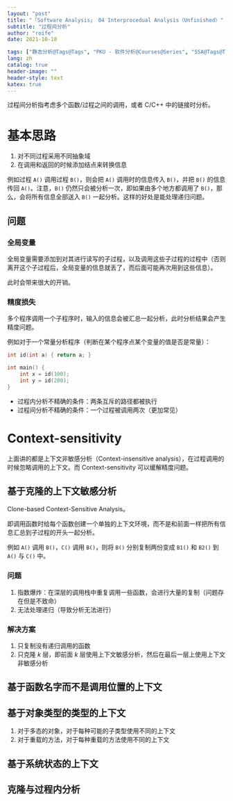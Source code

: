 ```yaml
---
layout: "post"
title: "「Software Analysis」 04 Interprocedual Analysis（Unfinished）"
subtitle: "过程间分析"
author: "roife"
date: 2021-10-10

tags: ["静态分析@Tags@Tags", "PKU - 软件分析@Courses@Series", "SSA@Tags@Tags"]
lang: zh
catalog: true
header-image: ""
header-style: text
katex: true
---
```


过程间分析指考虑多个函数/过程之间的调用，或者 C/C++ 中的链接时分析。

# 基本思路

1. 对不同过程采用不同抽象域
2. 在调用和返回的时候添加结点来转换信息

例如过程 `A()` 调用过程 `B()`，则会把 `A()` 调用时的信息传入 `B()`，并把 `B()` 的信息传回 `A()`。注意，`B()` 仍然只会被分析一次，即如果由多个地方都调用了 `B()`，那么，会将所有信息全部送入 `B()` 一起分析。这样的好处是能处理递归问题。

## 问题

### 全局变量

全局变量需要添加到对其进行读写的子过程，以及调用这些子过程的过程中（否则离开这个子过程后，全局变量的信息就丢了，而后面可能再次用到这些信息）。

此时会带来很大的开销。

### 精度损失

多个程序调用一个子程序时，输入的信息会被汇总一起分析，此时分析结果会产生精度问题。

例如对于一个常量分析程序（判断在某个程序点某个变量的值是否是常量）：

```c
int id(int a) { return a; }

int main() {
    int x = id(100);
    int y = id(200);
}
```

- 过程内分析不精确的条件：两条互斥的路径都被执行
- 过程间分析不精确的条件：一个过程被调用两次（更加常见）

# Context-sensitivity

上面讲的都是上下文非敏感分析（Context-insensitive analysis），在过程调用的时候忽略调用的上下文。而 Context-sensitivity 可以缓解精度问题。

## 基于克隆的上下文敏感分析

Clone-based Context-Sensitive Analysis。

即调用函数时给每个函数创建一个单独的上下文环境，而不是和前面一样把所有信息汇总到子过程的开头一起分析。

例如 `A()` 调用 `B()`，`C()` 调用 `B()`，则将 `B()` 分别复制两份变成 `B1()` 和 `B2()` 到 `A()` 与 `C()` 中。

### 问题

1. 指数爆炸：在深层的调用栈中重复调用一些函数，会进行大量的复制（问题存在但是不致命）
2. 无法处理递归（导致分析无法进行）

### 解决方案

1. 只复制没有递归调用的函数
2. 只克隆 $k$ 层，即前面 $k$ 层使用上下文敏感分析，然后在最后一层上使用上下文非敏感分析

## 基于函数名字而不是调用位置的上下文



## 基于对象类型的类型的上下文

1. 对于多态的对象，对于每种可能的子类型使用不同的上下文
2. 对于重载的方法，对于每种重载的方法使用不同的上下文

## 基于系统状态的上下文

## 克隆与过程内分析